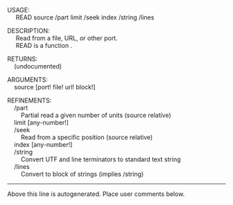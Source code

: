 USAGE:  
&nbsp;&nbsp;&nbsp;&nbsp;&nbsp;READ&nbsp;source&nbsp;/part&nbsp;limit&nbsp;/seek&nbsp;index&nbsp;/string&nbsp;/lines  
  
DESCRIPTION:  
&nbsp;&nbsp;&nbsp;&nbsp;&nbsp;Read&nbsp;from&nbsp;a&nbsp;file,&nbsp;URL,&nbsp;or&nbsp;other&nbsp;port.  
&nbsp;&nbsp;&nbsp;&nbsp;&nbsp;READ&nbsp;is&nbsp;a&nbsp;function&nbsp;.  
  
RETURNS:  
&nbsp;&nbsp;&nbsp;&nbsp;(undocumented)  
  
ARGUMENTS:  
&nbsp;&nbsp;&nbsp;&nbsp;source&nbsp;[port!&nbsp;file!&nbsp;url!&nbsp;block!]  
  
REFINEMENTS:  
&nbsp;&nbsp;&nbsp;&nbsp;/part  
&nbsp;&nbsp;&nbsp;&nbsp;&nbsp;&nbsp;&nbsp;&nbsp;Partial&nbsp;read&nbsp;a&nbsp;given&nbsp;number&nbsp;of&nbsp;units&nbsp;(source&nbsp;relative)  
&nbsp;&nbsp;&nbsp;&nbsp;limit&nbsp;[any-number!]  
&nbsp;&nbsp;&nbsp;&nbsp;/seek  
&nbsp;&nbsp;&nbsp;&nbsp;&nbsp;&nbsp;&nbsp;&nbsp;Read&nbsp;from&nbsp;a&nbsp;specific&nbsp;position&nbsp;(source&nbsp;relative)  
&nbsp;&nbsp;&nbsp;&nbsp;index&nbsp;[any-number!]  
&nbsp;&nbsp;&nbsp;&nbsp;/string  
&nbsp;&nbsp;&nbsp;&nbsp;&nbsp;&nbsp;&nbsp;&nbsp;Convert&nbsp;UTF&nbsp;and&nbsp;line&nbsp;terminators&nbsp;to&nbsp;standard&nbsp;text&nbsp;string  
&nbsp;&nbsp;&nbsp;&nbsp;/lines  
&nbsp;&nbsp;&nbsp;&nbsp;&nbsp;&nbsp;&nbsp;&nbsp;Convert&nbsp;to&nbsp;block&nbsp;of&nbsp;strings&nbsp;(implies&nbsp;/string)  
___
Above this line is autogenerated. Place user comments below.